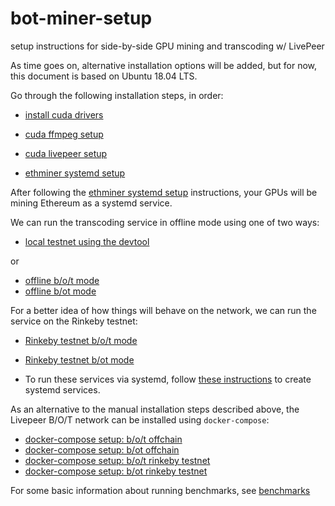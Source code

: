 # bot-miner-setup

setup instructions for side-by-side GPU mining and transcoding w/ LivePeer

As time goes on, alternative installation options will be added, but for now, this document is based on Ubuntu 18.04 LTS.

Go through the following installation steps, in order:

* [install cuda drivers](ubuntu/install-cuda.md)

* [cuda ffmpeg setup](ubuntu/cuda-ffmpeg-setup.md)

* [cuda livepeer setup](ubuntu/cuda-livepeer-setup.md)

* [ethminer systemd setup](ubuntu/ethminer-systemd-setup.md)

After following the [ethminer systemd setup](ubuntu/ethminer-systemd-setup.md) instructions, your GPUs will be mining Ethereum as a systemd service.

We can run the transcoding service in offline mode using one of two ways:

* [local testnet using the devtool](testnet-devtool.md)

or

* [offline b/o/t mode](offline_b_o_t.md)
* [offline b/ot mode](offline_b_ot.md)

For a better idea of how things will behave on the network, we can run the service on the Rinkeby testnet:

* [Rinkeby testnet b/o/t mode](testnet-rinkeby-b_o_t.md)
* [Rinkeby testnet b/ot mode](testnet-rinkeby-b_ot.md)

* To run these services via systemd, follow [these instructions](systemd/README.md) to create systemd services.

As an alternative to the manual installation steps described above, the Livepeer B/O/T network can be installed using `docker-compose`:

* [docker-compose setup: b/o/t offchain](ubuntu/cuda-docker-compose-setup-b_o_t-offchain.md)
* [docker-compose setup: b/ot offchain](ubuntu/cuda-docker-compose-setup-b_ot-offchain.md)
* [docker-compose setup: b/o/t rinkeby testnet](ubuntu/cuda-docker-compose-setup-b_o_t-rinkeby.md)
* [docker-compose setup: b/ot rinkeby testnet](ubuntu/cuda-docker-compose-setup-b_ot-rinkeby.md)

For some basic information about running benchmarks, see [benchmarks](benchmarks.md)
